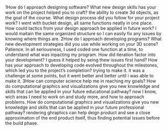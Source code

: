 1How do I approach designing software?
    What new design skills has your work on the project helped you to craft?
      the ability to create 3d objects, as the goal of the course.
    What design process did you follow for your project work?
      I went with bucket design, all same functions neatly in one place.
    How could tactics from your design approach be applied in future work?
      I would maitain the same organized structure so I can easily fix any issues by knowing where things are.
2How do I approach developing programs?
    What new development strategies did you use while working on your 3D scene?
      Patience. In all seriousness, I used coded one function at a time, to understand what was inpacting my program.
    How did iteration factor into your development?
      I guess it helped by seing thew issues first hand?
    How has your approach to developing code evolved throughout the milestones, which led you to the project’s completion?
      trying to make it. it was a challenge at some points, but it went better and better until i was able to make it. 
3How can computer science help me in reaching my goals?
    How do computational graphics and visualizations give you new knowledge and skills that can be applied in your future educational pathway?
      now I know, wich areas I need to work on and study more, and how to approach problems.
    How do computational graphics and visualizations give you new knowledge and skills that can be applied in your future professional pathway?
      rendering ghraphics can help deign product and see a close approximation of the end product itself, thus finding potential issues before the build phase.
